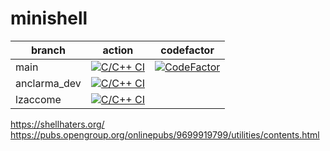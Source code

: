 # minishell
| branch       | action | codefactor |
|--------------|--------|------------|
| main         | [![C/C++ CI](https://github.com/alisterd51/minishell/actions/workflows/c-cpp.yml/badge.svg?branch=main)](https://github.com/alisterd51/minishell/actions/workflows/c-cpp.yml) | [![CodeFactor](https://www.codefactor.io/repository/github/alisterd51/minishell/badge?s=64cea0112170e270966c4a4964931b5508e9997b)](https://www.codefactor.io/repository/github/alisterd51/minishell) |
| anclarma_dev | [![C/C++ CI](https://github.com/alisterd51/minishell/actions/workflows/c-cpp.yml/badge.svg?branch=anclarma_dev)](https://github.com/alisterd51/minishell/actions/workflows/c-cpp.yml) |            |
| lzaccome     | [![C/C++ CI](https://github.com/alisterd51/minishell/actions/workflows/c-cpp.yml/badge.svg?branch=lzaccome)](https://github.com/alisterd51/minishell/actions/workflows/c-cpp.yml) |            |

https://shellhaters.org/
https://pubs.opengroup.org/onlinepubs/9699919799/utilities/contents.html

